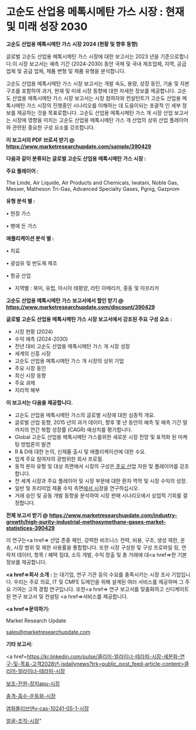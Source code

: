 # 고순도 산업용 메톡시메탄 가스 시장 : 현재 및 미래 성장 2030

<strong>고순도 산업용 메톡시메탄 가스 시장 2024 (현황 및 향후 동향)</strong>

글로벌 고순도 산업용 메톡시메탄 가스 시장에 대한 보고서는 2023 년을 기준으로합니다.이 시장 보고서는 예측 기간 (2024-2030) 동안 국제 및 국내 제조업체, 지역, 공급 업체 및 공급 업체, 제품 변형 및 제품 유형을 분석합니다.

고순도 산업용 메톡시메탄 가스 시장 보고서는 개발 속도, 용량, 성장 동인, 기술 및 자본 구조를 포함하여 과거, 현재 및 미래 시장 동향에 대한 자세한 정보를 제공합니다. 고순도 산업용 메톡시메탄 가스 시장 보고서는 시장 참여자와 컨설턴트가 고순도 산업용 메톡시메탄 가스 시장의 진행중인 시나리오를 이해하는 데 도움이되는 포괄적 인 세부 정보를 제공하는 것을 목표로합니다. 고순도 산업용 메톡시메탄 가스 개 시장 산업 보고서는 시장에 영향을 미치는 고순도 산업용 메톡시메탄 가스 개 산업의 상위 산업 플레이어와 관련된 중요한 구성 요소를 강조합니다.



<strong>이 보고서의 PDF 브로셔 받기 @ <a href=https://www.marketresearchupdate.com/sample/390429>https://www.marketresearchupdate.com/sample/390429</a></strong>



<strong>다음과 같이 분류되는 글로벌 고순도 산업용 메톡시메탄 가스 시장 :</strong>



<strong>주요 플레이어 :</strong>

The Linde, Air Liquide, Air Products and Chemicals, Iwatani, Noble Gas, Messer, Matheson Tri-Gas, Advanced Specialty Gases, Pgnig, Gazprom



<strong>유형 분석 별 :</strong>

• 현장 가스

• 병에 든 가스



<strong>애플리케이션 분석 별 :</strong>

• 치료

• 광섬유 및 반도체 제조

• 항공 산업

<ul>
  <li>지역별 : 북미, 유럽, 아시아 태평양, 라틴 아메리카, 중동 및 아프리카</li>
</ul>


<strong>고순도 산업용 메톡시메탄 가스 보고서에서 할인 받기 @ <a href=https://www.marketresearchupdate.com/discount/390429>https://www.marketresearchupdate.com/discount/390429</a></strong>



<strong>글로벌 고순도 산업용 메톡시메탄 가스 시장 보고서에서 강조된 주요 구성 요소 :</strong>
<ul>
  <li>시장 현황 (2024)</li>
  <li>수익 예측 (2024-2030)</li>
  <li>전년 대비 고순도 산업용 메톡시메탄 가스 개 시장 성장</li>
  <li>세계의 신흥 시장</li>
  <li>고순도 산업용 메톡시메탄 가스 개 시장의 상위 기업</li>
  <li>주요 시장 동인</li>
  <li>최신 시장 동향</li>
  <li>주요 과제</li>
  <li>지리적 해부</li>
</ul>


<strong>이 보고서는 다음을 제공합니다.</strong>
<ul>
  <li>고순도 산업용 메톡시메탄 가스의 글로벌 시장에 대한 심층적 개요.</li>
  <li>글로벌 산업 동향, 2015 년의 과거 데이터, 향후 몇 년 동안의 예측 및 예측 기간 말까지의 연간 복합 성장률 (CAGR) 예상치를 평가합니다.</li>
  <li>Global 고순도 산업용 메톡시메탄 가스를위한 새로운 시장 전망 및 표적화 된 마케팅 방법론의 발견</li>
  <li>R &amp; D에 대한 논의, 신제품 출시 및 애플리케이션에 대한 수요.</li>
  <li>업계 주요 참여자의 광범위한 회사 프로필.</li>
  <li>동적 분자 유형 및 대상 측면에서 시장의 구성은<a href=> 주요 산</a>업 자원 및 플레이어를 강조합니다.</li>
  <li>전 세계 시장과 주요 플레이어 및 시장 부문에 대한 환자 역학 및 시장 수익의 성장.</li>
  <li>일반 및 프리미엄 제품 수익 측면<a href=>에서 시</a>장을 연구하십시오.</li>
  <li>거래 승인 및 공동 개발 동향을 분석하여 시장 판매 시나리오에서 상업적 기회를 결정합니다.</li>
</ul>



<strong>전체 보고서 받기 @ <a href=https://www.marketresearchupdate.com/industry-growth/high-purity-industrial-methoxymethane-gases-market-statistices-390429>https://www.marketresearchupdate.com/industry-growth/high-purity-industrial-methoxymethane-gases-market-statistices-390429</a></strong>

이 연구는<a href=> 산업 존중</a> 체인, 강력한 비즈니스 전략, 비용, 구조, 생성 제한, 운송, 시장 범위 및 제한 사용률을 통합합니다. 또한 시장 구성원 및 구성 프로파일 링, 연락처 데이터, 항목 / 혜택 침대, 소득 개발, 수익 창출 및 총 거래에 대<a href=>한 기본 </a>정보를 제공합니다.



<strong><a href=>회사 소</a>개 :</strong>
는 대기업, 연구 기관 등의 수요를 충족시키는 시장 조사 기업입니다. 우리는 주로 의료, IT 및 CMFE 도메인을 위해 설계된 여러 서비스를 제공하며 그 주요 기여는 고객 경험 연구입니다. 또한<a href=> 연구 보</a>고서를 맞춤화하고 신디케이트 된 연구 보고서 및 컨설팅 <a href=>서비스</a>를 제공합니다.



<strong><a href=>문의하기:</a></strong>

Market Research Update

sales@marketresearchupdate.com



<strong>기타 보고서:</strong>

<a href=https://kr.linkedin.com/pulse/클리어-얼라이너-테라피-시장-세분화-연구-및-목표-고객2028년-isdailynews?trk=public_post_feed-article-content>클리어-얼라이너-테라피-시장</a>

<a href=https://www.linkedin.com/pulse/보조-전원-장치apu-시장-동향-및-성장-전망-trend-tracking-tips-360-analysis/>보조-전원-장치apu-시장</a>

<a href=https://www.linkedin.com/pulse/충격-흡수-운동화-시장-동향-및-성장-전망-market-matrix-musings-analysis-nddnf/>충격-흡수-운동화-시장</a>

<a href=https://www.linkedin.com/pulse/염화몰리브덴v-cas-10241-05-1-시장-동향-및-성장-전망-trendsetters-talk-360-analysis-bcocf/>염화몰리브덴v-cas-10241-05-1-시장</a>

<a href=https://www.linkedin.com/pulse/얼굴-조직-시장-동향-및-성장-전망-trendsetters-talk-360-analysis-bkhif/>얼굴-조직-시장</a>"
